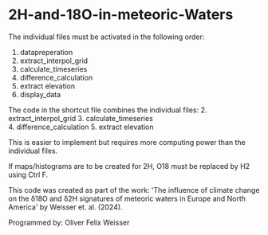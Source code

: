 # 2H-and-18O-in-meteoric-Waters

The individual files must be activated in the following order: 
1. datapreperation 
2. extract_interpol_grid
3. calculate_timeseries 		
4. difference_calculation
5. extract elevation
6. display_data 

The code in the shortcut file combines the individual files:
    2. extract_interpol_grid
    3. calculate_timeseries 		
    4. difference_calculation
    5. extract elevation
    
This is easier to implement but requires more computing power than the individual files. 

If maps/histograms are to be created for 2H, O18 must be replaced by H2 using Ctrl F.

This code was created as part of the work: 'The influence of climate change on the δ18O and δ2H signatures of meteoric waters in Europe and North America' by Weisser et. al. (2024). 

Programmed by: Oliver Felix Weisser 
